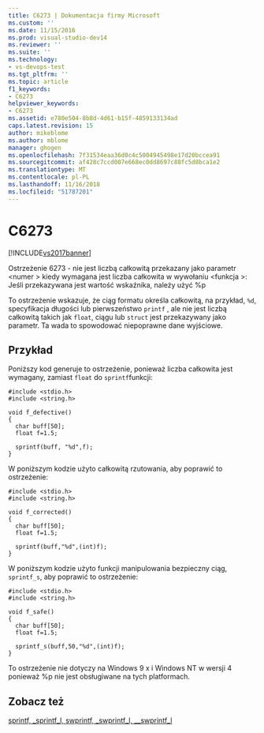 ```yaml
---
title: C6273 | Dokumentacja firmy Microsoft
ms.custom: ''
ms.date: 11/15/2016
ms.prod: visual-studio-dev14
ms.reviewer: ''
ms.suite: ''
ms.technology:
- vs-devops-test
ms.tgt_pltfrm: ''
ms.topic: article
f1_keywords:
- C6273
helpviewer_keywords:
- C6273
ms.assetid: e780e504-8b8d-4d61-b15f-4859133134ad
caps.latest.revision: 15
author: mikeblome
ms.author: mblome
manager: ghogen
ms.openlocfilehash: 7f31534eaa36d0c4c5004945498e17d20bccea91
ms.sourcegitcommit: af428c7ccd007e668ec0dd8697c88fc5d8bca1e2
ms.translationtype: MT
ms.contentlocale: pl-PL
ms.lasthandoff: 11/16/2018
ms.locfileid: "51787201"
---
```

# <a name="c6273"></a>C6273
[!INCLUDE[vs2017banner](../includes/vs2017banner.md)]

Ostrzeżenie 6273 - nie jest liczbą całkowitą przekazany jako parametr \<numer > kiedy wymagana jest liczba całkowita w wywołaniu \<funkcja >: Jeśli przekazywana jest wartość wskaźnika, należy użyć %p  
  
 To ostrzeżenie wskazuje, że ciąg formatu określa całkowitą, na przykład, `%d`, specyfikacja długości lub pierwszeństwo `printf` , ale nie jest liczbą całkowitą takich jak `float`, ciągu lub `struct` jest przekazywany jako parametr. Ta wada to spowodować niepoprawne dane wyjściowe.  
  
## <a name="example"></a>Przykład  
 Poniższy kod generuje to ostrzeżenie, ponieważ liczba całkowita jest wymagany, zamiast `float` do `sprintf`funkcji:  
  
```  
#include <stdio.h>  
#include <string.h>  
  
void f_defective()  
{  
  char buff[50];  
  float f=1.5;  
  
  sprintf(buff, "%d",f);  
}  
```  
  
 W poniższym kodzie użyto całkowitą rzutowania, aby poprawić to ostrzeżenie:  
  
```  
#include <stdio.h>  
#include <string.h>  
  
void f_corrected()  
{  
  char buff[50];  
  float f=1.5;  
  
  sprintf(buff,"%d",(int)f);  
}  
```  
  
 W poniższym kodzie użyto funkcji manipulowania bezpieczny ciąg, `sprintf_s`, aby poprawić to ostrzeżenie:  
  
```  
#include <stdio.h>  
#include <string.h>  
  
void f_safe()  
{  
  char buff[50];  
  float f=1.5;  
  
  sprintf_s(buff,50,"%d",(int)f);  
}  
```  
  
 To ostrzeżenie nie dotyczy na Windows 9 x i Windows NT w wersji 4 ponieważ %p nie jest obsługiwane na tych platformach.  
  
## <a name="see-also"></a>Zobacz też  
 [sprintf, _sprintf_l, swprintf, _swprintf_l, \__swprintf_l](http://msdn.microsoft.com/library/f6efe66f-3563-4c74-9455-5411ed939b81)



